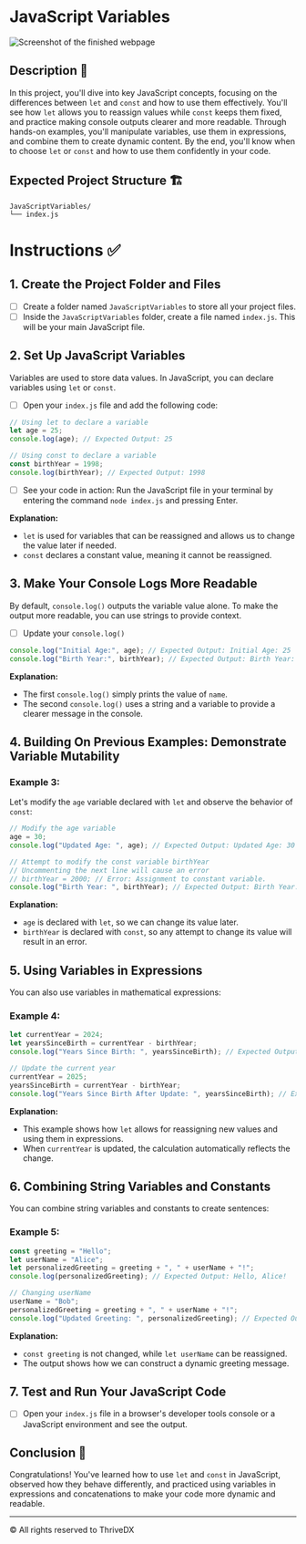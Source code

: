 # JavaScript Variables

![Screenshot of the finished webpage](assets//complete.png)

## Description 📄

In this project, you'll dive into key JavaScript concepts, focusing on the differences between `let` and `const` and how to use them effectively. You'll see how `let` allows you to reassign values while `const` keeps them fixed, and practice making console outputs clearer and more readable. Through hands-on examples, you'll manipulate variables, use them in expressions, and combine them to create dynamic content. By the end, you'll know when to choose `let` or `const` and how to use them confidently in your code.

## Expected Project Structure 🏗️

```
JavaScriptVariables/
└── index.js
```

# Instructions ✅

## 1. **Create the Project Folder and Files**

- [ ] Create a folder named `JavaScriptVariables` to store all your project files.
- [ ] Inside the `JavaScriptVariables` folder, create a file named `index.js`. This will be your main JavaScript file.

## 2. **Set Up JavaScript Variables**

Variables are used to store data values. In JavaScript, you can declare variables using `let` or `const`.

- [ ] Open your `index.js` file and add the following code:

```js
// Using let to declare a variable
let age = 25; 
console.log(age); // Expected Output: 25

// Using const to declare a variable
const birthYear = 1998;
console.log(birthYear); // Expected Output: 1998
```

- [ ] See your code in action: Run the JavaScript file in your terminal by entering the command `node index.js` and pressing Enter.

**Explanation:**
- `let` is used for variables that can be reassigned and allows us to change the value later if needed.
- `const` declares a constant value, meaning it cannot be reassigned.

## 3. **Make Your Console Logs More Readable**

By default, `console.log()` outputs the variable value alone. To make the output more readable, you can use strings to provide context.
- [ ] Update your `console.log()` 

```js
console.log("Initial Age:", age); // Expected Output: Initial Age: 25
console.log("Birth Year:", birthYear); // Expected Output: Birth Year: 1998
```

**Explanation:**
- The first `console.log()` simply prints the value of `name`.
- The second `console.log()` uses a string and a variable to provide a clearer message in the console.

## 4. **Building On Previous Examples: Demonstrate Variable Mutability**

### Example 3:

Let's modify the `age` variable declared with `let` and observe the behavior of `const`:

```js
// Modify the age variable
age = 30; 
console.log("Updated Age: ", age); // Expected Output: Updated Age: 30

// Attempt to modify the const variable birthYear
// Uncommenting the next line will cause an error
// birthYear = 2000; // Error: Assignment to constant variable.
console.log("Birth Year: ", birthYear); // Expected Output: Birth Year: 1998
```

**Explanation:**
- `age` is declared with `let`, so we can change its value later. 
- `birthYear` is declared with `const`, so any attempt to change its value will result in an error.

## 5. **Using Variables in Expressions**

You can also use variables in mathematical expressions:

### Example 4:

```js
let currentYear = 2024;
let yearsSinceBirth = currentYear - birthYear;
console.log("Years Since Birth: ", yearsSinceBirth); // Expected Output: 26

// Update the current year
currentYear = 2025;
yearsSinceBirth = currentYear - birthYear;
console.log("Years Since Birth After Update: ", yearsSinceBirth); // Expected Output: 27
```

**Explanation:**
- This example shows how `let` allows for reassigning new values and using them in expressions.
- When `currentYear` is updated, the calculation automatically reflects the change.

## 6. **Combining String Variables and Constants**

You can combine string variables and constants to create sentences:

### Example 5:

```js
const greeting = "Hello";
let userName = "Alice";
let personalizedGreeting = greeting + ", " + userName + "!";
console.log(personalizedGreeting); // Expected Output: Hello, Alice!

// Changing userName
userName = "Bob";
personalizedGreeting = greeting + ", " + userName + "!";
console.log("Updated Greeting: ", personalizedGreeting); // Expected Output: Hello, Bob!
```

**Explanation:**
- `const greeting` is not changed, while `let userName` can be reassigned.
- The output shows how we can construct a dynamic greeting message.

## 7. **Test and Run Your JavaScript Code**

- [ ] Open your `index.js` file in a browser's developer tools console or a JavaScript environment and see the output.

## Conclusion 📄

Congratulations! You've learned how to use `let` and `const` in JavaScript, observed how they behave differently, and practiced using variables in expressions and concatenations to make your code more dynamic and readable.

---

© All rights reserved to ThriveDX
